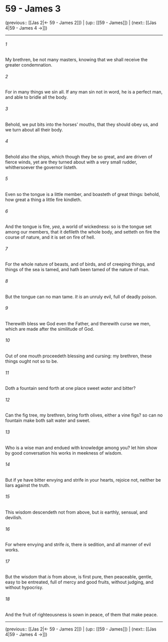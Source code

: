 # 59 - James 3

(previous:: [[Jas 2|← 59 - James 2]]) | (up:: [[59 - James]]) | (next:: [[Jas 4|59 - James 4 →]])

***


###### 1 
My brethren, be not many masters, knowing that we shall receive the greater condemnation. 

###### 2 
For in many things we sin all. If any man sin not in word, he is a perfect man, and able to bridle all the body. 

###### 3 
Behold, we put bits into the horses' mouths, that they should obey us, and we turn about all their body. 

###### 4 
Behold also the ships, which though they be so great, and are driven of fierce winds, yet are they turned about with a very small rudder, whithersoever the governor listeth. 

###### 5 
Even so the tongue is a little member, and boasteth of great things: behold, how great a thing a little fire kindleth. 

###### 6 
And the tongue is fire, _yea_, a world of wickedness: so is the tongue set among our members, that it defileth the whole body, and setteth on fire the course of nature, and it is set on fire of hell. 

###### 7 
For the whole nature of beasts, and of birds, and of creeping things, and things of the sea is tamed, and hath been tamed of the nature of man. 

###### 8 
But the tongue can no man tame. _It is_ an unruly evil, full of deadly poison. 

###### 9 
Therewith bless we God even the Father, and therewith curse we men, which are made after the similitude of God. 

###### 10 
Out of one mouth proceedeth blessing and cursing: my brethren, these things ought not so to be. 

###### 11 
Doth a fountain send forth at one place sweet _water_ and bitter? 

###### 12 
Can the fig tree, my brethren, bring forth olives, either a vine figs? so can no fountain make both salt water and sweet. 

###### 13 
Who is a wise man and endued with knowledge among you? let him show by good conversation his works in meekness of wisdom. 

###### 14 
But if ye have bitter envying and strife in your hearts, rejoice not, neither be liars against the truth. 

###### 15 
This wisdom descendeth not from above, but _is_ earthly, sensual, and devilish. 

###### 16 
For where envying and strife _is_, there _is_ sedition, and all manner of evil works. 

###### 17 
But the wisdom that _is_ from above, is first pure, then peaceable, gentle, easy to be entreated, full of mercy and good fruits, without judging, and without hypocrisy. 

###### 18 
And the fruit of righteousness is sown in peace, of them that make peace.

***

(previous:: [[Jas 2|← 59 - James 2]]) | (up:: [[59 - James]]) | (next:: [[Jas 4|59 - James 4 →]])
